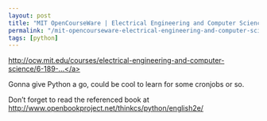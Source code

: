 ```yaml
---
layout: post
title: "MIT OpenCourseWare | Electrical Engineering and Computer Science | 6.189 A Gentle Introduction to Programming Using Python, January IAP 2008 | Lecture Notes"
permalink: "/mit-opencourseware-electrical-engineering-and-computer-science-6-189-a-gentle-introduction-to-programming-using-python-january-iap-2008-lecture-notes"
tags: [python]
---
```


<a href="http://ocw.mit.edu/courses/electrical-engineering-and-computer-science/6-189-a-gentle-introduction-to-programming-using-python-january-iap-2008/lecture-notes/">http://ocw.mit.edu/courses/electrical-engineering-and-computer-science/6-189-...</a>

Gonna give Python a go, could be cool to learn for some cronjobs or so.

Don’t forget to read the referenced book at <a href="http://www.openbookproject.net/thinkcs/python/english2e/">http://www.openbookproject.net/thinkcs/python/english2e/</a>
